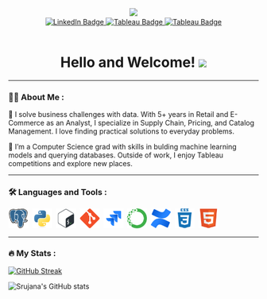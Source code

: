
<div id="header" align="center">
<img src="https://i.giphy.com/media/v1.Y2lkPTc5MGI3NjExbmd1dHlsZDB4ZGFwamZodXZ0d21lZXZpdHBraTlreThrd2gxdmlnOCZlcD12MV9pbnRlcm5hbF9naWZfYnlfaWQmY3Q9Zw/L1R1tvI9svkIWwpVYr/giphy.gif" width="300"/>
</div>

<div id="badges" align="center">
  <a href="https://www.linkedin.com/in/srujanagunde/">
    <img src="https://img.shields.io/badge/LinkedIn-blue?style=for-the-badge&logo=linkedin&logoColor=darkblue" alt="LinkedIn Badge"/>
  </a>
  <a href="https://public.tableau.com/app/profile/sgunde/vizzes">
    <img src="https://img.shields.io/badge/tableau-white?style=for-the-badge&logo=tableau&logoColor=orange" alt="Tableau Badge"/>
  </a>
  <a href="https://www.hackerrank.com/profile/srujanasgsg">
    <img src="https://img.shields.io/badge/hackerrank-black?style=for-the-badge&logo=hackerrank&logoColor=green" alt="Tableau Badge"/>
  </a>
 </div>

 <div id="badges" align="center">
 <img src="https://komarev.com/ghpvc/?username=s-gunde&style=flat-square&color=orange" alt=""/>
 </div>
<h1 align="center">
  Hello and Welcome!
  <img src="https://media.giphy.com/media/hvRJCLFzcasrR4ia7z/giphy.gif" width="30px"/>
</h1>

---

### :woman_technologist: About Me :

:pushpin: I solve business challenges with data. With 5+ years in Retail and E-Commerce as an Analyst, I specialize in Supply Chain, Pricing, and Catalog Management. I love finding practical solutions to everyday problems.

:pushpin: I’m a Computer Science grad with skills in bulding machine learning models and querying databases. Outside of work, I enjoy Tableau competitions and explore new places.

---

### :hammer_and_wrench: Languages and Tools :

<div>
  <img src="https://github.com/devicons/devicon/blob/master/icons/postgresql/postgresql-original.svg" title="PostgreSQL" alt="PostgreSQL" width="40" height="40"/>&nbsp;
  <img src="https://github.com/devicons/devicon/blob/master/icons/python/python-original.svg" title="Python" alt="Python" width="40" height="40"/>&nbsp;
  <img src="https://github.com/devicons/devicon/blob/master/icons/bash/bash-original.svg" title="Shell" alt="Shell Scripting" width="40" height="40"/>&nbsp;
  <img src="https://github.com/devicons/devicon/blob/master/icons/git/git-original.svg" title="Git" alt="Git" width="40" height="40"/>&nbsp;
  <img src="https://github.com/devicons/devicon/blob/master/icons/jira/jira-original.svg" title="JIRA" alt="JIRA" width="40" height="40"/>&nbsp;
  <img src="https://github.com/devicons/devicon/blob/master/icons/anaconda/anaconda-original.svg" title="Anaconda" alt="Anaconda" width="40" height="40"/>&nbsp;
  <img src="https://github.com/devicons/devicon/blob/master/icons/confluence/confluence-original.svg" title="Confluence" alt="Confluence" width="40" height="40"/>&nbsp;
  <img src="https://github.com/devicons/devicon/blob/master/icons/css3/css3-plain-wordmark.svg"  title="CSS3" alt="CSS" width="40" height="40"/>&nbsp;
  <img src="https://github.com/devicons/devicon/blob/master/icons/html5/html5-original.svg" title="HTML5" alt="HTML" width="40" height="40"/>&nbsp; 
</div>

---

### :fire: My Stats :

[![GitHub Streak](https://github-readme-streak-stats.herokuapp.com?user=s-gunde&theme=shadow_green)](https://git.io/streak-stats)

![Srujana's GitHub stats](https://github-readme-stats.vercel.app/api?username=s-gunde&theme=shadow_green&show_icons=true)
